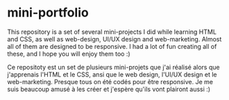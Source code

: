 # mini-portfolio

This repository is a set of several mini-projects I did while learning HTML and CSS, as well as web-design, UI/UX design and web-marketing. 
Almost all of them are designed to be responsive.
I had a lot of fun creating all of these, and I hope you will enjoy them too :)

Ce repositoty est un set de plusieurs mini-projets que j'ai réalisé alors que j'apprenais l'HTML et le CSS, ansi que le web design, l'UI/UX design et le web-marketing.
Presque tous on été codés pour être responsive.
Je me suis beaucoup amusé à les créer et j'espère qu'ils vont plairont aussi :)
